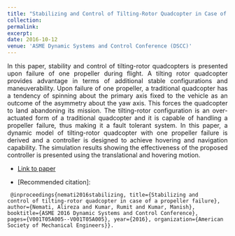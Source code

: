 ```yaml
---
title: "Stabilizing and Control of Tilting-Rotor Quadcopter in Case of a Propeller Failure"
collection: 
permalink: 
excerpt: 
date: 2016-10-12
venue: 'ASME Dynamic Systems and Control Conference (DSCC)'
---
```


<div style="text-align: justify"> In this paper, stability and control of tilting-rotor quadcopters is presented upon failure of one propeller during flight. A tilting rotor quadcopter provides advantage in terms of additional stable configurations and maneuverability. Upon failure of one propeller, a traditional quadcopter has a tendency of spinning about the primary axis fixed to the vehicle as an outcome of the asymmetry about the yaw axis. This forces the quadcopter to land abandoning its mission. The tilting-rotor configuration is an over-actuated form of a traditional quadcopter and it is capable of handling a propeller failure, thus making it a fault tolerant system. In this paper, a dynamic model of tilting-rotor quadcopter with one propeller failure is derived and a controller is designed to achieve hovering and navigation capability. The simulation results showing the effectiveness of the proposed controller is presented using the translational and hovering motion.  
  
* [Link to paper](https://proceedings.asmedigitalcollection.asme.org/proceeding.aspx?articleid=2604368)

* [Recommended citation]: 

<code> @inproceedings{nemati2016stabilizing, title={Stabilizing and control of tilting-rotor quadcopter in case of a propeller failure}, author={Nemati, Alireza and Kumar, Rumit and Kumar, Manish}, booktitle={ASME 2016 Dynamic Systems and Control Conference}, pages={V001T05A005--V001T05A005}, year={2016}, organization={American Society of Mechanical Engineers}}. 
 </code> 
 </div> 
